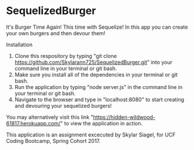 # SequelizedBurger

It's Burger Time Again! This time with Sequelize! In this app you can create your own burgers and then devour them!

Installation

1. Clone this respository by typing "git clone https://github.com/Skylarann725/SequelizedBurger.git" into your command line in your terminal or git bash.
2. Make sure you install all of the dependencies in your terminal or git bash.
3. Run the application by typing "node server.js" in the command line in your terminal or git bash.
4. Navigate to the browser and type in "localhost:8080" to start creating and devouring your sequelized burgers!

You may alternatively visit this link "https://hidden-wildwood-61817.herokuapp.com/" to view the application in action.

This application is an assignment excecuted by Skylar Siagel, for UCF Coding Bootcamp, Spring Cohort 2017.
